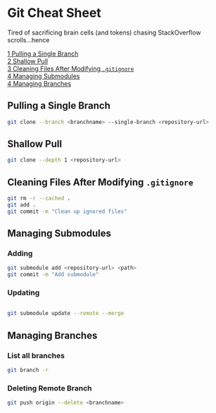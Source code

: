 # Git Cheat Sheet

Tired of sacrificing brain cells (and tokens) chasing StackOverflow scrolls...hence

[1 Pulling a Single Branch](#pulling-a-single-branch)  
[2 Shallow Pull](#shallow-pull)  
[3 Cleaning Files After Modifying `.gitignore`](#cleaning-files-after-modifying-gitignore)  
[4 Managing Submodules](#managing-submodules)  
[4 Managing Branches](#managing-branches)

## Pulling a Single Branch
```bash
git clone --branch <branchname> --single-branch <repository-url>
```

## Shallow Pull
```bash
git clone --depth 1 <repository-url>
```

## Cleaning Files After Modifying `.gitignore`
```bash
git rm -r --cached .
git add .
git commit -m "Clean up ignored files"
```
## Managing Submodules

### Adding
```bash
git submodule add <repository-url> <path>
git commit -m "Add submodule"
```

### Updating
```bash

git submodule update --remote --merge
```
## Managing Branches

### List all branches

```bash
git branch -r
```

### Deleting Remote Branch
```bash
git push origin --delete <branchname>
```
